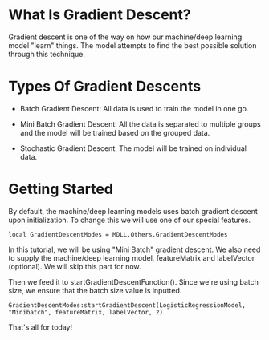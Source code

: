 # What Is Gradient Descent?

Gradient descent is one of the way on how our machine/deep learning model "learn" things. The model attempts to find the best possible solution through this technique.

# Types Of Gradient Descents

* Batch Gradient Descent: All data is used to train the model in one go.

* Mini Batch Gradient Descent: All the data is separated to multiple groups and the model will be trained based on the grouped data.

* Stochastic Gradient Descent: The model will be trained on individual data.

# Getting Started

By default, the machine/deep learning models uses batch gradient descent upon initialization. To change this we will use one of our special features.

```
local GradientDescentModes = MDLL.Others.GradientDescentModes
```

In this tutorial, we will be using "Mini Batch" gradient descent. We also need to supply the machine/deep learning model, featureMatrix and labelVector (optional). We will skip this part for now.

Then we feed it to startGradientDescentFunction(). Since we're using batch size, we ensure that the batch size value is inputted.

```
GradientDescentModes:startGradientDescent(LogisticRegressionModel, "Minibatch", featureMatrix, labelVector, 2)
```

That's all for today!
